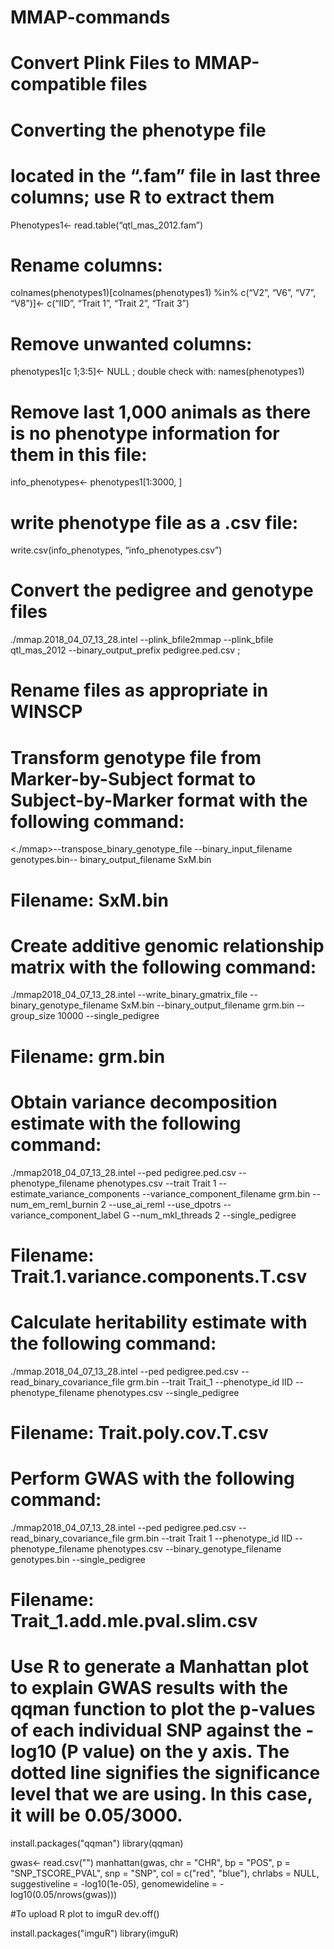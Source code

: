 # MMAP-commands
# Convert Plink Files to MMAP-compatible files 
# Converting the phenotype file
# located in the “.fam” file in last three columns; use R to extract them 
Phenotypes1<- read.table(“qtl_mas_2012.fam”)

# Rename columns: 
colnames(phenotypes1)[colnames(phenotypes1) %in% c(“V2”, “V6”, “V7”, “V8”)]<- c(“IID”, “Trait 1”, “Trait 2”, “Trait 3”) 
# Remove unwanted columns: 
phenotypes1[c 1;3:5]<- NULL ;  double check with: names(phenotypes1) 
# Remove last 1,000 animals as there is no phenotype information for them in this file: 
info_phenotypes<- phenotypes1[1:3000, ]
# write phenotype file as a .csv file: 
write.csv(info_phenotypes, “info_phenotypes.csv”)
# Convert the pedigree and genotype files 
./mmap.2018_04_07_13_28.intel --plink_bfile2mmap --plink_bfile qtl_mas_2012 --binary_output_prefix pedigree.ped.csv ; 
# Rename files as appropriate in WINSCP 

# Transform genotype file from Marker-by-Subject format to Subject-by-Marker format with the following command:
<./mmap>--transpose_binary_genotype_file --binary_input_filename  genotypes.bin-- binary_output_filename SxM.bin 
# Filename: SxM.bin

# Create additive genomic relationship matrix with the following command: 
./mmap2018_04_07_13_28.intel --write_binary_gmatrix_file --binary_genotype_filename SxM.bin --binary_output_filename grm.bin --group_size 10000 --single_pedigree 
# Filename: grm.bin

# Obtain variance decomposition estimate with the following command: 
./mmap2018_04_07_13_28.intel --ped pedigree.ped.csv --phenotype_filename phenotypes.csv --trait Trait 1 --estimate_variance_components --variance_component_filename grm.bin --num_em_reml_burnin 2 --use_ai_reml --use_dpotrs --variance_component_label G --num_mkl_threads 2 --single_pedigree 
# Filename: Trait.1.variance.components.T.csv

# Calculate heritability estimate with the following command:
./mmap.2018_04_07_13_28.intel --ped pedigree.ped.csv --read_binary_covariance_file grm.bin --trait Trait_1 --phenotype_id IID --phenotype_filename phenotypes.csv --single_pedigree 
# Filename: Trait.poly.cov.T.csv


# Perform GWAS with the following command: 
./mmap2018_04_07_13_28.intel --ped pedigree.ped.csv --read_binary_covariance_file grm.bin --trait Trait 1 --phenotype_id IID --phenotype_filename phenotypes.csv --binary_genotype_filename genotypes.bin --single_pedigree 
# Filename: Trait_1.add.mle.pval.slim.csv

# Use R to generate a Manhattan plot to explain GWAS results with the qqman  function to plot the p-values of each individual SNP against the -log10 (P value) on the y axis. The dotted line signifies the significance level that we are using. In this case, it will be 0.05/3000.

install.packages("qqman")
library(qqman)

gwas<- read.csv("<filename>")
manhattan(gwas, chr = "CHR", bp = "POS", p = "SNP_TSCORE_PVAL", snp = "SNP",
col = c("red", "blue"), chrlabs = NULL, suggestiveline = -log10(1e-05), genomewideline = -log10(0.05/nrows(gwas)))

#To upload R plot to imguR
dev.off() 

install.packages("imguR")
library(imguR)





                  



